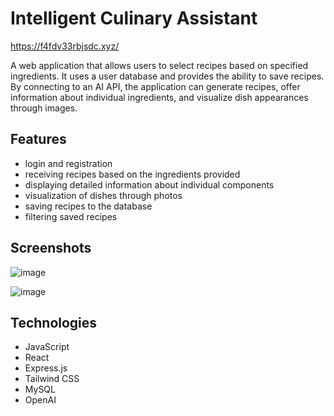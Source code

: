 # Intelligent Culinary Assistant

 https://f4fdv33rbjsdc.xyz/

 A web application that allows users to select recipes based on specified ingredients. It uses a user database
 and provides the ability to save recipes. By connecting to an AI API, the application can generate recipes,
 offer information about individual ingredients, and visualize dish appearances through images.

## Features
- login and registration
- receiving recipes based on the ingredients provided
- displaying detailed information about individual components
- visualization of dishes through photos
- saving recipes to the database
- filtering saved recipes

## Screenshots

![image](https://github.com/user-attachments/assets/0d080610-3bf9-4472-ab40-21ba18163bdc)

![image](https://github.com/user-attachments/assets/28c9edc0-1e8f-4322-8d44-feba3c2f1cfd)


## Technologies
- JavaScript
- React
- Express.js
- Tailwind CSS
- MySQL
- OpenAI
